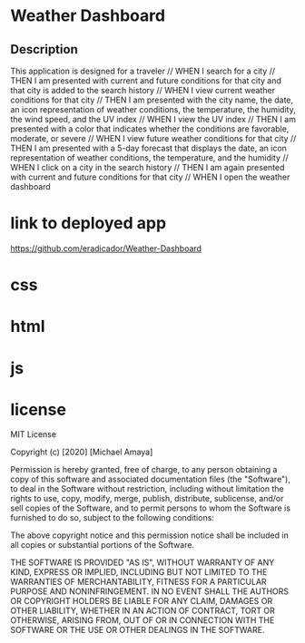 # Weather Dashboard

## Description
This application is designed for a traveler 
// WHEN I search for a city
// THEN I am presented with current and future conditions for that city and that city is added to the search history
// WHEN I view current weather conditions for that city
// THEN I am presented with the city name, the date, an icon representation of weather conditions, the temperature, the humidity, the wind speed, and the UV index
// WHEN I view the UV index
// THEN I am presented with a color that indicates whether the conditions are favorable, moderate, or severe
// WHEN I view future weather conditions for that city
// THEN I am presented with a 5-day forecast that displays the date, an icon representation of weather conditions, the temperature, and the humidity
// WHEN I click on a city in the search history
// THEN I am again presented with current and future conditions for that city
// WHEN I open the weather dashboard
# link to deployed app
https://github.com/eradicador/Weather-Dashboard

# css

# html

# js

# license
MIT License

Copyright (c) [2020] [Michael Amaya]

Permission is hereby granted, free of charge, to any person obtaining a copy
of this software and associated documentation files (the "Software"), to deal
in the Software without restriction, including without limitation the rights
to use, copy, modify, merge, publish, distribute, sublicense, and/or sell
copies of the Software, and to permit persons to whom the Software is
furnished to do so, subject to the following conditions:

The above copyright notice and this permission notice shall be included in all
copies or substantial portions of the Software.

THE SOFTWARE IS PROVIDED "AS IS", WITHOUT WARRANTY OF ANY KIND, EXPRESS OR
IMPLIED, INCLUDING BUT NOT LIMITED TO THE WARRANTIES OF MERCHANTABILITY,
FITNESS FOR A PARTICULAR PURPOSE AND NONINFRINGEMENT. IN NO EVENT SHALL THE
AUTHORS OR COPYRIGHT HOLDERS BE LIABLE FOR ANY CLAIM, DAMAGES OR OTHER
LIABILITY, WHETHER IN AN ACTION OF CONTRACT, TORT OR OTHERWISE, ARISING FROM,
OUT OF OR IN CONNECTION WITH THE SOFTWARE OR THE USE OR OTHER DEALINGS IN THE
SOFTWARE.